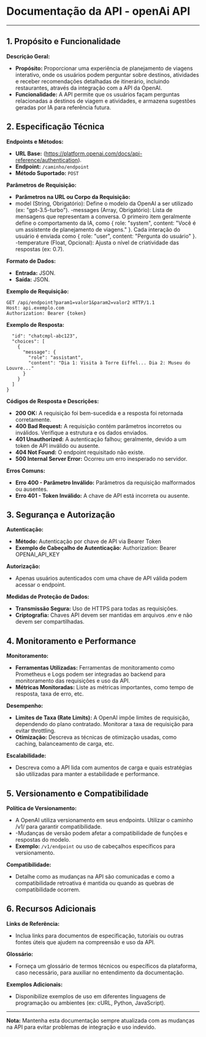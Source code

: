 # Documentação da API - openAi API

---

## 1. Propósito e Funcionalidade
**Descrição Geral:**
- **Propósito:** Proporcionar uma experiência de planejamento de viagens interativo, onde os usuários podem perguntar sobre destinos, atividades e receber recomendações detalhadas de itinerário, incluindo restaurantes, através da integração com a API da OpenAI.
- **Funcionalidade:** A API permite que os usuários façam perguntas relacionadas a destinos de viagem e atividades, e armazena sugestões geradas por IA para referência futura.

## 2. Especificação Técnica

**Endpoints e Métodos:**
- **URL Base:** (https://platform.openai.com/docs/api-reference/authentication).
- **Endpoint:** `/caminho/endpoint`
- **Método Suportado:** `POST`

**Parâmetros de Requisição:**
- **Parâmetros na URL ou Corpo da Requisição:**
 - model (String, Obrigatório): Define o modelo da OpenAI a ser utilizado (ex: "gpt-3.5-turbo").
-messages (Array, Obrigatório): Lista de mensagens que representam a conversa. O primeiro item geralmente define o comportamento da IA, como { role: "system", content: "Você é um assistente de planejamento de viagens." }. Cada interação do usuário é enviada como { role: "user", content: "Pergunta do usuário" }.
  -temperature (Float, Opcional): Ajusta o nível de criatividade das respostas (ex: 0.7).

**Formato de Dados:**
- **Entrada:** JSON.
- **Saída:** JSON.

**Exemplo de Requisição:**
```http
GET /api/endpoint?param1=valor1&param2=valor2 HTTP/1.1
Host: api.exemplo.com
Authorization: Bearer {token}
```

**Exemplo de Resposta:**
```{
  "id": "chatcmpl-abc123",
  "choices": [
    {
      "message": {
        "role": "assistant",
        "content": "Dia 1: Visita à Torre Eiffel... Dia 2: Museu do Louvre..."
      }
    }
  ]
}
```

**Códigos de Resposta e Descrições:**
- **200 OK:** A requisição foi bem-sucedida e a resposta foi retornada corretamente.
- **400 Bad Request:** A requisição contém parâmetros incorretos ou inválidos. Verifique a estrutura e os dados enviados.
- **401 Unauthorized:** A autenticação falhou; geralmente, devido a um token de API inválido ou ausente.
- **404 Not Found:** O endpoint requisitado não existe.
- **500 Internal Server Error:** Ocorreu um erro inesperado no servidor.

**Erros Comuns:**
- **Erro 400 - Parâmetro Inválido:** Parâmetros da requisição malformados ou ausentes.
- **Erro 401 - Token Inválido:** A chave de API está incorreta ou ausente.

## 3. Segurança e Autorização

**Autenticação:**
- **Método:** Autenticação por chave de API via Bearer Token
- **Exemplo de Cabeçalho de Autenticação:**
Authorization: Bearer OPENAI_API_KEY

**Autorização:**
- Apenas usuários autenticados com uma chave de API válida podem acessar o endpoint.

**Medidas de Proteção de Dados:**
- **Transmissão Segura:** Uso de HTTPS para todas as requisições.
- **Criptografia:** Chaves API devem ser mantidas em arquivos .env e não devem ser compartilhadas.

## 4. Monitoramento e Performance

**Monitoramento:**
- **Ferramentas Utilizadas:** Ferramentas de monitoramento como Prometheus e Logs podem ser integradas ao backend para monitoramento das requisições e uso da API.
- **Métricas Monitoradas:** Liste as métricas importantes, como tempo de resposta, taxa de erro, etc.

**Desempenho:**
- **Limites de Taxa (Rate Limits):** A OpenAI impõe limites de requisição, dependendo do plano contratado. Monitorar a taxa de requisição para evitar throttling.
- **Otimização:** Descreva as técnicas de otimização usadas, como caching, balanceamento de carga, etc.

**Escalabilidade:**
- Descreva como a API lida com aumentos de carga e quais estratégias são utilizadas para manter a estabilidade e performance.

## 5. Versionamento e Compatibilidade

**Política de Versionamento:**
- A OpenAI utiliza versionamento em seus endpoints. Utilizar o caminho /v1/ para garantir compatibilidade.
- -Mudanças de versão podem afetar a compatibilidade de funções e respostas do modelo.
- **Exemplo:** `/v1/endpoint` ou uso de cabeçalhos específicos para versionamento.

**Compatibilidade:**
- Detalhe como as mudanças na API são comunicadas e como a compatibilidade retroativa é mantida ou quando as quebras de compatibilidade ocorrem.

## 6. Recursos Adicionais

**Links de Referência:**
- Inclua links para documentos de especificação, tutoriais ou outras fontes úteis que ajudem na compreensão e uso da API.

**Glossário:**
- Forneça um glossário de termos técnicos ou específicos da plataforma, caso necessário, para auxiliar no entendimento da documentação.

**Exemplos Adicionais:**
- Disponibilize exemplos de uso em diferentes linguagens de programação ou ambientes (ex: cURL, Python, JavaScript).

---

**Nota:** Mantenha esta documentação sempre atualizada com as mudanças na API para evitar problemas de integração e uso indevido.
